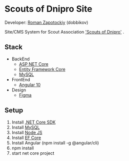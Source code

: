 # Scouts of Dnipro Site

Developer: [Roman Zapotockiy](https:/t.me/dobbi_crmp) (dobbikov)

Site/CMS System for Scout Association ['Scouts of Dnipro'][10] . 

## Stack
- BackEnd
  - [ASP NET Core][1]
  - [Entity Framework Core][2]
  - [MySQL][3]
- FrontEnd
  - [Angular 10][4]
- Design
  - [Figma][5]
 
 ## Setup
1. Install [.NET Core SDK][6]
2. Install [MySQL][7]
3. Install [Node JS][8]
4. Install [EF Core][9]
5. Install Angular (npm install -g @angular/cli)
6. npm install
7. start net core project 

[1]: (https://docs.microsoft.com/ru-ru/aspnet/core/?view=aspnetcore-5.0)
[2]: (https://docs.microsoft.com/en-us/ef/)
[3]: (https://www.mysql.com/) 
[4]: (https://angular.io/) 
[5]: (https://figma.com)
[6]: (https://dotnet.microsoft.com/download) 
[7]: (http://www.denwer.ru/) 
[8]: (https://nodejs.org/) 
[9]: (https://www.nuget.org/packages/Microsoft.EntityFrameworkCore) 
[10]: (https://m.facebook.com/profile.php?id=547905112001442&ref=content_filter) 

